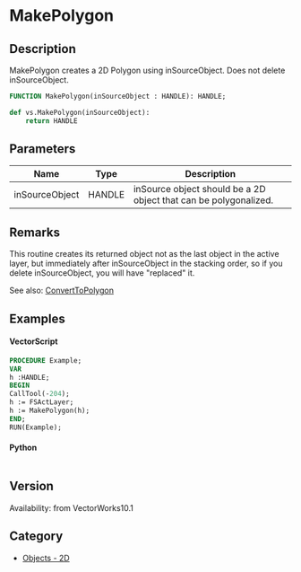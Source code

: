 # MakePolygon

## Description
MakePolygon creates a 2D Polygon using inSourceObject. Does not delete inSourceObject.

```pascal
FUNCTION MakePolygon(inSourceObject : HANDLE): HANDLE;
```

```python
def vs.MakePolygon(inSourceObject):
    return HANDLE
```

## Parameters
|Name|Type|Description|
|---|---|---|
|inSourceObject|HANDLE|inSource object should be a 2D object that can be polygonalized.|

## Remarks
This routine creates its returned object not as the last object in the active layer, but immediately after inSourceObject in the stacking order, so if you delete inSourceObject, you will have "replaced" it.


See also: [ConvertToPolygon](ConvertToPolygon.md)

## Examples
#### VectorScript ####
```pascal
PROCEDURE Example;
VAR
h :HANDLE;
BEGIN
CallTool(-204);
h := FSActLayer;
h := MakePolygon(h);
END;
RUN(Example);
```
#### Python ####
```python

```

## Version
Availability: from VectorWorks10.1

## Category
* [Objects - 2D](../Categories/Objects%20-%202D.md)
